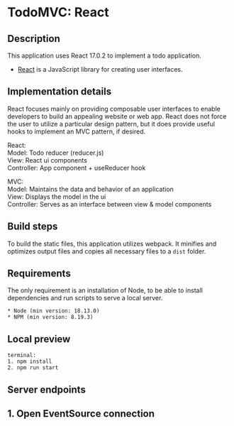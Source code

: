 # TodoMVC: React

## Description

This application uses React 17.0.2 to implement a todo application.

- [React](https://reactjs.org/) is a JavaScript library for creating user interfaces.

## Implementation details

React focuses mainly on providing composable user interfaces to enable developers to build an appealing website or web
app. React does not force the user to utilize a particular design pattern, but it does provide useful hooks to implement
an MVC pattern, if desired.

React:\
Model: Todo reducer (reducer.js)\
View: React ui components\
Controller: App component + useReducer hook

MVC:\
Model: Maintains the data and behavior of an application\
View: Displays the model in the ui\
Controller: Serves as an interface between view & model components

## Build steps

To build the static files, this application utilizes webpack. It minifies and optimizes output files and copies all
necessary files to a `dist` folder.

## Requirements

The only requirement is an installation of Node, to be able to install dependencies and run scripts to serve a local
server.

```
* Node (min version: 18.13.0)
* NPM (min version: 8.19.3)
```

## Local preview

```
terminal:
1. npm install
2. npm run start
```

## Server endpoints

## 1. Open EventSource connection

